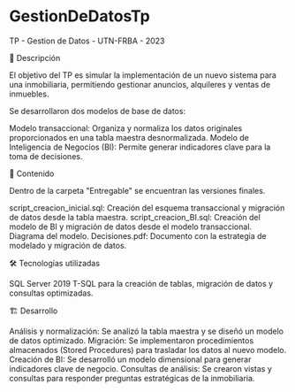 # GestionDeDatosTp
TP -  Gestion de Datos - UTN-FRBA - 2023

📌 Descripción

El objetivo del TP es simular la implementación de un nuevo sistema para una inmobiliaria, permitiendo gestionar anuncios, alquileres y ventas de inmuebles. 

Se desarrollaron dos modelos de base de datos:

Modelo transaccional: Organiza y normaliza los datos originales proporcionados en una tabla maestra desnormalizada.
Modelo de Inteligencia de Negocios (BI): Permite generar indicadores clave para la toma de decisiones.

📂 Contenido

Dentro de la carpeta "Entregable" se encuentran las versiones finales.

script_creacion_inicial.sql: Creación del esquema transaccional y migración de datos desde la tabla maestra.
script_creacion_BI.sql: Creación del modelo de BI y migración de datos desde el modelo transaccional.
Diagrama del modelo.
Decisiones.pdf: Documento con la estrategia de modelado y migración de datos.


🛠️ Tecnologías utilizadas

SQL Server 2019
T-SQL para la creación de tablas, migración de datos y consultas optimizadas.


🏗️ Desarrollo

Análisis y normalización: Se analizó la tabla maestra y se diseñó un modelo de datos optimizado.
Migración: Se implementaron procedimientos almacenados (Stored Procedures) para trasladar los datos al nuevo modelo.
Creación de BI: Se desarrolló un modelo dimensional para generar indicadores clave de negocio.
Consultas de análisis: Se crearon vistas y consultas para responder preguntas estratégicas de la inmobiliaria.
